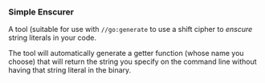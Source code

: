 ### Simple Enscurer

A tool (suitable for use with `//go:generate` to use a shift cipher
to _enscure_ string literals in your code.

The tool will automatically generate a getter function (whose name you
choose) that will return the string you specify on the command line without
having that string literal in the binary.


